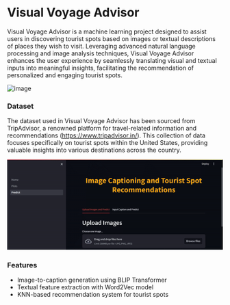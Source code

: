 # Visual Voyage Advisor

Visual Voyage Advisor is a machine learning project designed to assist users in discovering tourist spots based on images or textual descriptions of places they wish to visit. Leveraging advanced natural language processing and image analysis techniques, Visual Voyage Advisor enhances the user experience by seamlessly translating visual and textual inputs into meaningful insights, facilitating the recommendation of personalized and engaging tourist spots.


<img width="907" alt="image" src="https://github.com/Sreenidhi-1/Tourist-Place-Recommendation-based-on-Image-Provided/assets/91629420/c09763db-7282-420d-aa08-534e3f7953f3">


### Dataset

The dataset used in Visual Voyage Advisor has been sourced from TripAdvisor, a renowned platform for travel-related information and recommendations (https://www.tripadvisor.in/). This collection of data focuses specifically on tourist spots within the United States, providing valuable insights into various destinations across the country.


![Project Demo](Demo.gif)

### Features

- Image-to-caption generation using BLIP Transformer
- Textual feature extraction with Word2Vec model
- KNN-based recommendation system for tourist spots


